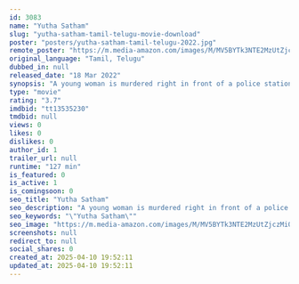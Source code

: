 ```yaml
---
id: 3083
name: "Yutha Satham"
slug: "yutha-satham-tamil-telugu-movie-download"
poster: "posters/yutha-satham-tamil-telugu-2022.jpg"
remote_poster: "https://m.media-amazon.com/images/M/MV5BYTk3NTE2MzUtZjczMi00Yzc2LWJmMmEtNWZmNTJjN2NkODAzXkEyXkFqcGc@._V1_SX300.jpg"
original_language: "Tamil, Telugu"
dubbed_in: null
released_date: "18 Mar 2022"
synopsis: "A young woman is murdered right in front of a police station. The inspector at the station suspects her boyfriend, a private detective, who claims he is innocent."
type: "movie"
rating: "3.7"
imdbid: "tt13535230"
tmdbid: null
views: 0
likes: 0
dislikes: 0
author_id: 1
trailer_url: null
runtime: "127 min"
is_featured: 0
is_active: 1
is_comingsoon: 0
seo_title: "Yutha Satham"
seo_description: "A young woman is murdered right in front of a police station. The inspector at the station suspects her boyfriend, a private detective, who claims he is innocent."
seo_keywords: "\"Yutha Satham\""
seo_image: "https://m.media-amazon.com/images/M/MV5BYTk3NTE2MzUtZjczMi00Yzc2LWJmMmEtNWZmNTJjN2NkODAzXkEyXkFqcGc@._V1_SX300.jpg"
screenshots: null
redirect_to: null
social_shares: 0
created_at: 2025-04-10 19:52:11
updated_at: 2025-04-10 19:52:11
---
```


